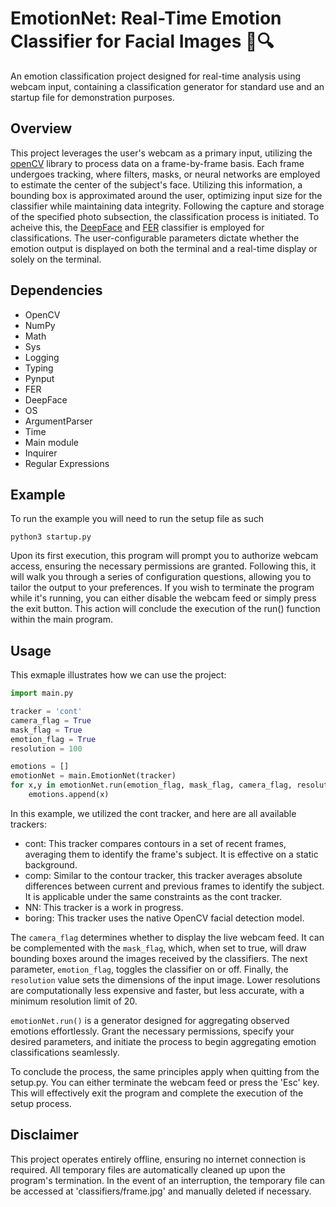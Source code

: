 # EmotionNet: Real-Time Emotion Classifier for Facial Images 📸🔍
An emotion classification project designed for real-time analysis using webcam input, containing a classification generator for standard use and an startup file for demonstration purposes.
## Overview 

This project leverages the user's webcam as a primary input, utilizing the [openCV](https://opencv.org/) library to process data on a frame-by-frame basis. Each frame undergoes tracking, where filters, masks, or neural networks are employed to estimate the center of the subject's face. Utilizing this information, a bounding box is approximated around the user, optimizing input size for the classifier while maintaining data integrity. Following the capture and storage of the specified photo subsection, the classification process is initiated. To acheive this, the [DeepFace](https://github.com/serengil/deepface) and [FER](https://github.com/JustinShenk/fer) classifier is employed for classifications. The user-configurable parameters dictate whether the emotion output is displayed on both the terminal and a real-time display or solely on the terminal.

## Dependencies 

- OpenCV 
- NumPy 
- Math 
- Sys 
- Logging 
- Typing
- Pynput
- FER
- DeepFace
- OS
- ArgumentParser
- Time 
- Main module 
- Inquirer 
- Regular Expressions 

## Example 
To run the example you will need to run the setup file as such 

```
python3 startup.py
```
Upon its first execution, this program will prompt you to authorize webcam access, ensuring the necessary permissions are granted. Following this, it will walk you through a series of configuration questions, allowing you to tailor the output to your preferences. If you wish to terminate the program while it's running, you can either disable the webcam feed or simply press the exit button. This action will conclude the execution of the run() function within the main program.
## Usage
This exmaple illustrates how we can use the project: 
``` python
import main.py 

tracker = 'cont'
camera_flag = True
mask_flag = True
emotion_flag = True
resolution = 100

emotions = []
emotionNet = main.EmotionNet(tracker)
for x,y in emotionNet.run(emotion_flag, mask_flag, camera_flag, resolution):
    emotions.append(x)
```
In this example, we utilized the cont tracker, and here are all available trackers:

- cont: This tracker compares contours in a set of recent frames, averaging them to identify the frame's subject. It is effective on a static background.
- comp: Similar to the contour tracker, this tracker averages absolute differences between current and previous frames to identify the subject. It is applicable under the same constraints as the cont tracker.
- NN: This tracker is a work in progress.
- boring: This tracker uses the native OpenCV facial detection model.

The `camera_flag` determines whether to display the live webcam feed. It can be complemented with the `mask_flag`, which, when set to true, will draw bounding boxes around the images received by the classifiers. The next parameter, `emotion_flag`, toggles the classifier on or off. Finally, the `resolution` value sets the dimensions of the input image. Lower resolutions are computationally less expensive and faster, but less accurate, with a minimum resolution limit of 20.

`emotionNet.run()` is a generator designed for aggregating observed emotions effortlessly. Grant the necessary permissions, specify your desired parameters, and initiate the process to begin aggregating emotion classifications seamlessly. 

To conclude the process, the same principles apply when quitting from the setup.py. You can either terminate the webcam feed or press the 'Esc' key. This will effectively exit the program and complete the execution of the setup process.


## Disclaimer 
This project operates entirely offline, ensuring no internet connection is required. All temporary files are automatically cleaned up upon the program's termination. In the event of an interruption, the temporary file can be accessed at 'classifiers/frame.jpg' and manually deleted if necessary.





